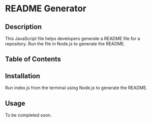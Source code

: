 # README Generator

## Description

This JavaScript file helps developers generate a README file for a repository. Run the file in Node.js to generate the README.

## Table of Contents



## Installation

Run index.js from the terminal using Node.js to generate the README.

## Usage

To be completed soon.